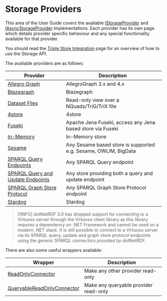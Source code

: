 # Storage Providers 

This area of the User Guide covers the available [IStorageProvider](xref:VDS.RDF.Storage.IStorageProvider) and [IAsyncStorageProvider](xref:VDS.RDF.Storage.IAsyncStorageProvider) implementations.  Each provider has its own page which details provider specific behaviour and any special functionality available for that provider.

You should read the [Triple Store Integration](triple_store_integration.md) page for an overview of how to use the Storage API.

The available providers are as follows:

| Provider | Description |
| --- | --- |
| [Allegro Graph](storage_allegrograph.md) | AllegroGraph 3.x and 4.x |
| [Blazegraph](storage_blazegraph.md) | Blazegraph |
| [Dataset Files](storage_datasetfile.md) | Read-only view over a NQuads/TriG/TriX file |
| [4store](storage_4store.md) | 4store |
| [Fuseki](storage_fuseki.md) | Apache Jena Fuseki, access any Jena based store via Fuseki |
| [In-Memory](storage_inmemory.md) | In-Memory store |
| [Sesame](storage_sesame.md) | Any Sesame based store is supported e.g. Sesame, OWLIM, BigData |
| [SPARQL Query Endpoints](storage_sparql_query.md) | Any SPARQL Query endpoint |
| [SPARQL Query and Update Endpoints](storage_sparql_query_and_update.md) | Any store providing both a query and update endpoint |
| [SPARQL Graph Store Protocol](storage_sparql_graph_store.md) | Any SPARQL Graph Store Protocol endpoint |
| [Stardog](storage_stardog.md) | Stardog |

> [!INFO]
> dotNetRDF 3.0 has dropped support for connecting to a Virtuoso server through the Virtuoso client library as this library
> requires a dependency on .NET Framework and cannot be used on a modern .NET stack. It is still possible to connect to
> a Virtuoso server via its SPARQL query, update and graph store protocol endpoints using the generic SPARQL connectors
> provided by dotNetRDF.

There are also some useful wrappers available:

| Wrapper | Description |
| --- | --- |
| [ReadOnlyConnector](xref:VDS.RDF.Storage.ReadOnlyConnector) | Make any other provider read-only |
| [QueryableReadOnlyConnector](xref:VDS.RDF.Storage.QueryableReadOnlyConnector) | Make any queryable provider read-only |